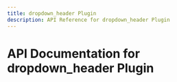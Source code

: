 ```yaml
---
title: dropdown_header Plugin
description: API Reference for dropdown_header Plugin
---
```

# API Documentation for dropdown_header Plugin

        